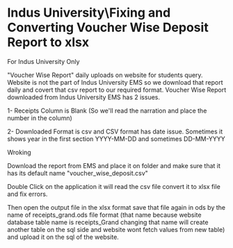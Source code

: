# Indus University\Fixing and Converting Voucher Wise Deposit Report to xlsx
 For Indus University Only

"Voucher Wise Report" daily uploads on website for students query. Website is not the part of Indus University EMS so we download that report daily and covert that csv report to our required format. Voucher Wise Report downloaded from Indus University EMS has 2 issues.

1- Receipts Column is Blank (So we'll read the narration and place the number in the column)

2- Downloaded Format is csv and CSV format has date issue. Sometimes it shows year in the first section YYYY-MM-DD and sometimes DD-MM-YYYY

Wroking

Download the report from EMS and place it on folder and make sure that it has its default name "voucher_wise_deposit.csv"

Double Click on the application it will read the csv file convert it to xlsx file and fix errors.

Then open the output file in the xlsx format save that file again in ods by the name of receipts_grand.ods file format (that name because website database table name is receipts_Grand changing that name will create another table on the sql side and website wont fetch values from new table) and upload it on the sql of the website.
